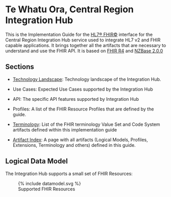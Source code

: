 # Te Whatu Ora, Central Region Integration Hub
This is the Implementation Guide for the [HL7® FHIR©](http://hl7.org/fhir) interface for the Central Region Integration Hub service used to integrate HL7 v2 and FHIR capable applications. It brings together all the artifacts that are necessary to understand and use the FHIR API. It is based on [FHIR R4](http://hl7.org/fhir/) and [NZBase 2.0.0](https://fhir.org.nz/ig/base/index.html)

## Sections

- [Technology Landscape](./technologyLandscape.html): Technology landscape of the Integration Hub.

- Use Cases: Expected Use Cases supported by the Integration Hub

- API: The specific API features supported by Integration Hub

- Profiles: A list of the FHIR Resource Profiles that are defined by the guide.

- [Terminology](./artifacts.html#terminology-value-sets): List of the FHIR terminology Value Set and Code System artifacts defined within this implementation guide

- [Artifact Index](artifacts.html): A page with all artifacts (Logical Models, Profiles, Extensions, Terminology and others) defined in this guide.

## Logical Data Model
The Integration Hub supports a small set of FHIR Resources:

<figure>
{% include datamodel.svg %}
<figcaption>Supported FHIR Resources</figcaption>
</figure>

